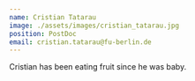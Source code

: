 ```yaml
---
name: Cristian Tatarau
image: ./assets/images/cristian_tatarau.jpg
position: PostDoc
email: cristian.tatarau@fu-berlin.de
---
```


Cristian has been eating fruit since he was baby.
